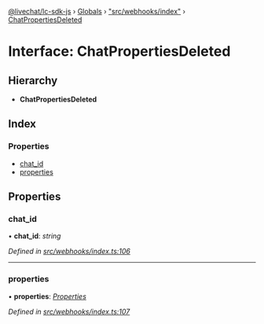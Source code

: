 [@livechat/lc-sdk-js](../README.md) › [Globals](../globals.md) › ["src/webhooks/index"](../modules/_src_webhooks_index_.md) › [ChatPropertiesDeleted](_src_webhooks_index_.chatpropertiesdeleted.md)

# Interface: ChatPropertiesDeleted

## Hierarchy

* **ChatPropertiesDeleted**

## Index

### Properties

* [chat_id](_src_webhooks_index_.chatpropertiesdeleted.md#chat_id)
* [properties](_src_webhooks_index_.chatpropertiesdeleted.md#properties)

## Properties

###  chat_id

• **chat_id**: *string*

*Defined in [src/webhooks/index.ts:106](https://github.com/livechat/lc-sdk-js/blob/ac28f06/src/webhooks/index.ts#L106)*

___

###  properties

• **properties**: *[Properties](_src_objects_index_.properties.md)*

*Defined in [src/webhooks/index.ts:107](https://github.com/livechat/lc-sdk-js/blob/ac28f06/src/webhooks/index.ts#L107)*
